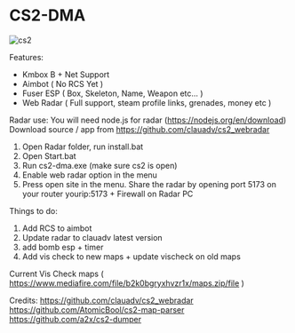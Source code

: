 # CS2-DMA

![cs2](https://github.com/user-attachments/assets/3a9f827e-a403-41b1-a0ce-bb3c9fbba01b)

Features:
- Kmbox B + Net Support
- Aimbot ( No RCS Yet )
- Fuser ESP ( Box, Skeleton, Name, Weapon etc... )
- Web Radar ( Full support, steam profile links, grenades, money etc )

Radar use:
You will need node.js for radar (https://nodejs.org/en/download)
Download source / app from https://github.com/clauadv/cs2_webradar
1. Open Radar folder, run install.bat
2. Open Start.bat
3. Run cs2-dma.exe (make sure cs2 is open)
4. Enable web radar option in the menu
5. Press open site in the menu.
Share the radar by opening port 5173 on your router yourip:5173 + Firewall on Radar PC

Things to do:
1. Add RCS to aimbot
2. Update radar to clauadv latest version
3. add bomb esp + timer
4. Add vis check to new maps + update vischeck on old maps

Current Vis Check maps ( https://www.mediafire.com/file/b2k0bgryxhvzr1x/maps.zip/file )


Credits: 
https://github.com/clauadv/cs2_webradar
https://github.com/AtomicBool/cs2-map-parser
https://github.com/a2x/cs2-dumper
